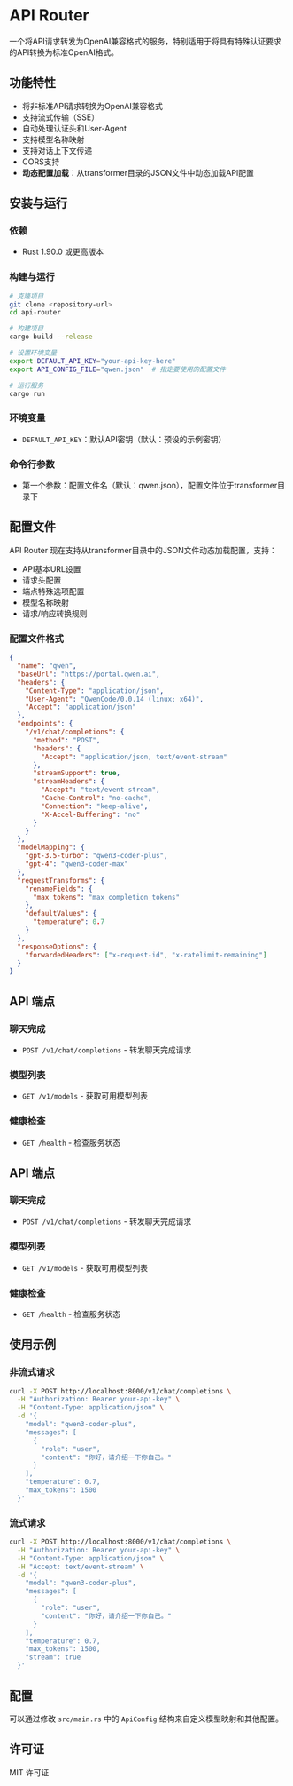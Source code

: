 # API Router

一个将API请求转发为OpenAI兼容格式的服务，特别适用于将具有特殊认证要求的API转换为标准OpenAI格式。

## 功能特性

- 将非标准API请求转换为OpenAI兼容格式
- 支持流式传输（SSE）
- 自动处理认证头和User-Agent
- 支持模型名称映射
- 支持对话上下文传递
- CORS支持
- **动态配置加载**：从transformer目录的JSON文件中动态加载API配置

## 安装与运行

### 依赖

- Rust 1.90.0 或更高版本

### 构建与运行

```bash
# 克隆项目
git clone <repository-url>
cd api-router

# 构建项目
cargo build --release

# 设置环境变量
export DEFAULT_API_KEY="your-api-key-here"
export API_CONFIG_FILE="qwen.json"  # 指定要使用的配置文件

# 运行服务
cargo run
```

### 环境变量

- `DEFAULT_API_KEY`：默认API密钥（默认：预设的示例密钥）

### 命令行参数

- 第一个参数：配置文件名（默认：qwen.json），配置文件位于transformer目录下

## 配置文件

API Router 现在支持从transformer目录中的JSON文件动态加载配置，支持：
- API基本URL设置
- 请求头配置
- 端点特殊选项配置
- 模型名称映射
- 请求/响应转换规则

### 配置文件格式

```json
{
  "name": "qwen",
  "baseUrl": "https://portal.qwen.ai",
  "headers": {
    "Content-Type": "application/json",
    "User-Agent": "QwenCode/0.0.14 (linux; x64)",
    "Accept": "application/json"
  },
  "endpoints": {
    "/v1/chat/completions": {
      "method": "POST",
      "headers": {
        "Accept": "application/json, text/event-stream"
      },
      "streamSupport": true,
      "streamHeaders": {
        "Accept": "text/event-stream",
        "Cache-Control": "no-cache",
        "Connection": "keep-alive",
        "X-Accel-Buffering": "no"
      }
    }
  },
  "modelMapping": {
    "gpt-3.5-turbo": "qwen3-coder-plus",
    "gpt-4": "qwen3-coder-max"
  },
  "requestTransforms": {
    "renameFields": {
      "max_tokens": "max_completion_tokens"
    },
    "defaultValues": {
      "temperature": 0.7
    }
  },
  "responseOptions": {
    "forwardedHeaders": ["x-request-id", "x-ratelimit-remaining"]
  }
}
```

## API 端点

### 聊天完成
- `POST /v1/chat/completions` - 转发聊天完成请求

### 模型列表
- `GET /v1/models` - 获取可用模型列表

### 健康检查
- `GET /health` - 检查服务状态

## API 端点

### 聊天完成
- `POST /v1/chat/completions` - 转发聊天完成请求

### 模型列表
- `GET /v1/models` - 获取可用模型列表

### 健康检查
- `GET /health` - 检查服务状态

## 使用示例

### 非流式请求
```bash
curl -X POST http://localhost:8000/v1/chat/completions \
  -H "Authorization: Bearer your-api-key" \
  -H "Content-Type: application/json" \
  -d '{
    "model": "qwen3-coder-plus",
    "messages": [
      {
        "role": "user",
        "content": "你好，请介绍一下你自己。"
      }
    ],
    "temperature": 0.7,
    "max_tokens": 1500
  }'
```

### 流式请求
```bash
curl -X POST http://localhost:8000/v1/chat/completions \
  -H "Authorization: Bearer your-api-key" \
  -H "Content-Type: application/json" \
  -H "Accept: text/event-stream" \
  -d '{
    "model": "qwen3-coder-plus",
    "messages": [
      {
        "role": "user",
        "content": "你好，请介绍一下你自己。"
      }
    ],
    "temperature": 0.7,
    "max_tokens": 1500,
    "stream": true
  }'
```

## 配置

可以通过修改 `src/main.rs` 中的 `ApiConfig` 结构来自定义模型映射和其他配置。

## 许可证

MIT 许可证